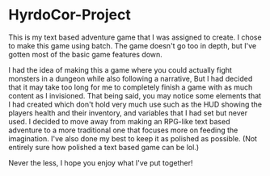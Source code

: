 # HyrdoCor-Project
This is my text based adventure game that I was assigned to create.
I chose to make this game using batch. The game doesn't go too in depth, but I've gotten most of the basic game features down.

I had the idea of making this a game where you could actually fight monsters in a dungeon while also following a narrative,
But I had decided that it may take too long for me to completely finish a game with as much content as I invisioned. That being said,
you may notice some elements that I had created which don't hold very much use such as the HUD showing the players health and their
inventory, and variables that I had set but never used. I decided to move away from making an RPG-like text based adventure to a more
traditional one that focuses more on feeding the imagination. I've also done my best to keep it as polished as possible. (Not entirely sure
how polished a text based game can be lol.)

Never the less, I hope you enjoy what I've put together!

